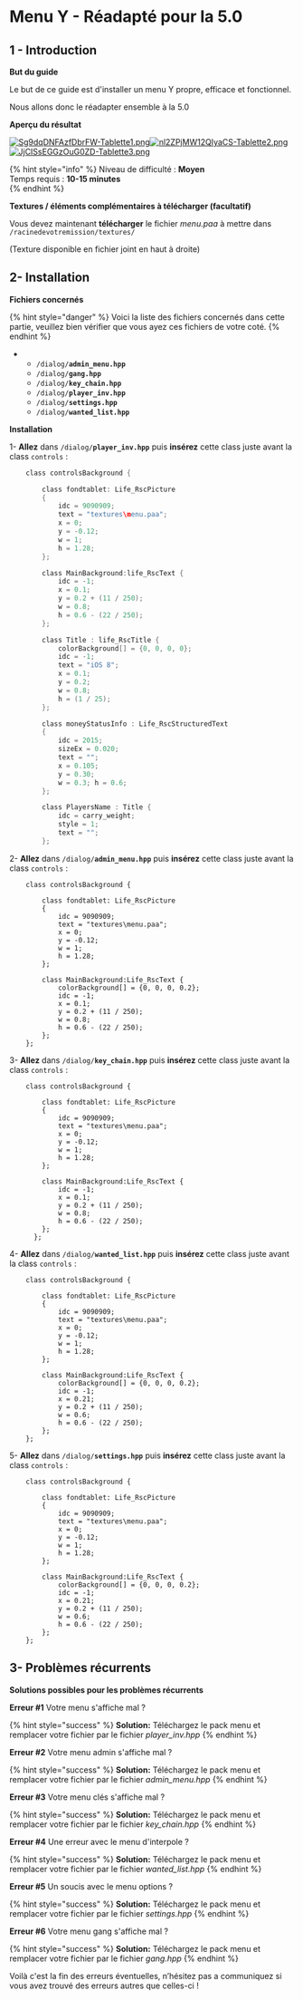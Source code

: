 # Menu Y - Réadapté pour la 5.0

## 1 - Introduction <a id="bkmrk-page-title"></a>

**But du guide**

Le but de ce guide est d'installer un menu Y propre, efficace et fonctionnel.

Nous allons donc le réadapter ensemble à la 5.0

**Aperçu du résultat**

[![Sg9dqDNFAzfDbrFW-Tablette1.png](http://wiki.altisdev.com/uploads/images/gallery/2017-08-Aug/scaled-840-0/Sg9dqDNFAzfDbrFW-Tablette1.png)](http://wiki.altisdev.com/uploads/images/gallery/2017-08-Aug/Sg9dqDNFAzfDbrFW-Tablette1.png)[![nl2ZPjMW12QIyaCS-Tablette2.png](http://wiki.altisdev.com/uploads/images/gallery/2017-08-Aug/scaled-840-0/nl2ZPjMW12QIyaCS-Tablette2.png)](http://wiki.altisdev.com/uploads/images/gallery/2017-08-Aug/nl2ZPjMW12QIyaCS-Tablette2.png)[![JjCISsEGGzOuG0ZD-Tablette3.png](http://wiki.altisdev.com/uploads/images/gallery/2017-08-Aug/scaled-840-0/JjCISsEGGzOuG0ZD-Tablette3.png)](http://wiki.altisdev.com/uploads/images/gallery/2017-08-Aug/JjCISsEGGzOuG0ZD-Tablette3.png)

{% hint style="info" %}
Niveau de difficulté : **Moyen**  
Temps requis : **10-15 minutes**  
{% endhint %}

**Textures / éléments complémentaires à télécharger \(facultatif\)**

Vous devez maintenant **télécharger** le fichier _menu.paa_ à mettre dans `/racinedevotremission/textures/` 

\(Texture disponible en fichier joint en haut à droite\)

## 2- Installation <a id="bkmrk-page-title"></a>

**Fichiers concernés** 

{% hint style="danger" %}
Voici la liste des fichiers concernés dans cette partie, veuillez bien vérifier que vous ayez ces fichiers de votre coté.
{% endhint %}

* * `/dialog/`**`admin_menu.hpp`**
  * `/dialog/`**`gang.hpp`**
  * `/dialog/`**`key_chain.hpp`**
  * `/dialog/`**`player_inv.hpp`**
  * `/dialog/`**`settings.hpp`**
  * `/dialog/`**`wanted_list.hpp`**

**Installation**

1- **Allez** dans `/dialog/`**`player_inv.hpp`** puis **insérez** cette class juste avant la class `controls` :

```c
    class controlsBackground {  

		class fondtablet: Life_RscPicture  
		{  
			idc = 9090909;  
			text = "textures\menu.paa";  
			x = 0;  
			y = -0.12;  
			w = 1;  
			h = 1.28;  
		};  

		class MainBackground:life_RscText {  
			idc = -1;  
			x = 0.1;  
			y = 0.2 + (11 / 250);  
			w = 0.8;  
			h = 0.6 - (22 / 250);  
		};  

		class Title : life_RscTitle {  
			colorBackground[] = {0, 0, 0, 0};  
			idc = -1;  
			text = "iOS 8";  
			x = 0.1;  
			y = 0.2;  
			w = 0.8;  
			h = (1 / 25);  
		};  

		class moneyStatusInfo : Life_RscStructuredText  
		{  
			idc = 2015;  
			sizeEx = 0.020;  
			text = "";  
			x = 0.105;  
			y = 0.30;  
			w = 0.3; h = 0.6;  
		};  

		class PlayersName : Title {  
			idc = carry_weight;  
			style = 1;  
			text = "";  
		};
```

 2- **Allez** dans `/dialog/`**`admin_menu.hpp`** puis **insérez** cette class juste avant la class `controls` :

```text
	class controlsBackground {  

	    class fondtablet: Life_RscPicture  
		{  
			idc = 9090909;  
			text = "textures\menu.paa";  
			x = 0;  
			y = -0.12;  
			w = 1;  
			h = 1.28;  
		};  

		class MainBackground:Life_RscText {  
			colorBackground[] = {0, 0, 0, 0.2};  
			idc = -1;  
			x = 0.1;  
			y = 0.2 + (11 / 250);  
			w = 0.8;  
			h = 0.6 - (22 / 250);  
		};  
	};  
```

 3- **Allez** dans `/dialog/`**`key_chain.hpp`** puis **insérez** cette class juste avant la class `controls` :

```text
    class controlsBackground {  

	    class fondtablet: Life_RscPicture  
		{  
			idc = 9090909;  
			text = "textures\menu.paa";  
			x = 0;  
			y = -0.12;  
			w = 1;  
			h = 1.28;  
		};  

		class MainBackground:Life_RscText {  
			idc = -1;  
			x = 0.1;  
			y = 0.2 + (11 / 250);  
			w = 0.8;  
			h = 0.6 - (22 / 250);  
		};
      };  
```

 4- **Allez** dans `/dialog/`**`wanted_list.hpp`** puis **insérez** cette class juste avant la class `controls` :

```text
 	class controlsBackground {  

	    class fondtablet: Life_RscPicture  
		{  
			idc = 9090909;  
			text = "textures\menu.paa";  
			x = 0;  
			y = -0.12;  
			w = 1;  
			h = 1.28;  
		};  

		class MainBackground:Life_RscText {  
			colorBackground[] = {0, 0, 0, 0.2};  
			idc = -1;  
			x = 0.21;  
			y = 0.2 + (11 / 250);  
			w = 0.6;  
			h = 0.6 - (22 / 250);  
		};  
	};  
```

 5- **Allez** dans `/dialog/`**`settings.hpp`** puis **insérez** cette class juste avant la class `controls` :

```text
	class controlsBackground {  

	    class fondtablet: Life_RscPicture  
		{  
			idc = 9090909;  
			text = "textures\menu.paa";  
			x = 0;  
			y = -0.12;  
			w = 1;  
			h = 1.28;  
		};  

		class MainBackground:Life_RscText {  
			colorBackground[] = {0, 0, 0, 0.2};  
			idc = -1;  
			x = 0.21;  
			y = 0.2 + (11 / 250);  
			w = 0.6;  
			h = 0.6 - (22 / 250);  
		};  
	};  
```

## 3- Problèmes récurrents <a id="bkmrk-page-title"></a>

**Solutions possibles pour les problèmes récurrents**

**Erreur \#1** Votre menu s'affiche mal ?

{% hint style="success" %}
**Solution:** Téléchargez le pack menu et remplacer votre fichier par le fichier _player\_inv.hpp_
{% endhint %}

**Erreur \#2** Votre menu admin s'affiche mal ?

{% hint style="success" %}
**Solution:** Téléchargez le pack menu et remplacer votre fichier par le fichier _admin\_menu.hpp_
{% endhint %}

**Erreur \#3** Votre menu clés s'affiche mal ?

{% hint style="success" %}
**Solution:** Téléchargez le pack menu et remplacer votre fichier par le fichier _key\_chain.hpp_
{% endhint %}

**Erreur \#4** Une erreur avec le menu d'interpole ?

{% hint style="success" %}
**Solution:** Téléchargez le pack menu et remplacer votre fichier par le fichier _wanted\_list.hpp_
{% endhint %}

**Erreur \#5** Un soucis avec le menu options ?

{% hint style="success" %}
**Solution:** Téléchargez le pack menu et remplacer votre fichier par le fichier _settings.hpp_
{% endhint %}

**Erreur \#6** Votre menu gang s'affiche mal ?

{% hint style="success" %}
**Solution:** Téléchargez le pack menu et remplacer votre fichier par le fichier _gang.hpp_
{% endhint %}

Voilà c'est la fin des erreurs éventuelles, n’hésitez pas a communiquez si vous avez trouvé des erreurs autres que celles-ci  ! 



